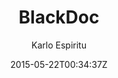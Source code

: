 ---
title: "BlackDoc"
github: https://github.com/karloespiritu/BlackDoc
demo: http://karloespiritu.com/blackdoc
author: Karlo Espiritu
draft: true
ssg:
  - Jekyll
cms:
  - No Cms
date: 2015-05-22T00:34:37Z
github_branch: master
---